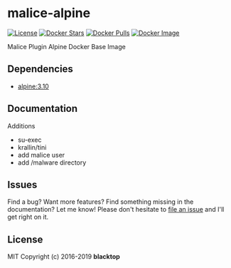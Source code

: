 # malice-alpine

[![License](http://img.shields.io/:license-mit-blue.svg)](http://doge.mit-license.org) [![Docker Stars](https://img.shields.io/docker/stars/malice/alpine.svg)](https://hub.docker.com/r/malice/alpine/) [![Docker Pulls](https://img.shields.io/docker/pulls/malice/alpine.svg)](https://hub.docker.com/r/malice/alpine/) [![Docker Image](https://img.shields.io/badge/docker%20image-4.47MB-blue.svg)](https://hub.docker.com/r/malice/alpine/)

Malice Plugin Alpine Docker Base Image

## Dependencies

- [alpine:3.10](https://index.docker.io/_/alpine/)

## Documentation

Additions

- su-exec
- krallin/tini
- add malice user
- add /malware directory

## Issues

Find a bug? Want more features? Find something missing in the documentation? Let me know! Please don't hesitate to [file an issue](https://github.com/maliceio/malice-alpine/issues/new) and I'll get right on it.

## License

MIT Copyright (c) 2016-2019 **blacktop**
